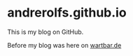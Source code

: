 # andrerolfs.github.io

This is my blog on GitHub.

Before my blog was here on [wartbar.de](http://www.wartbar.de/topic_CISYSTEM.html)
